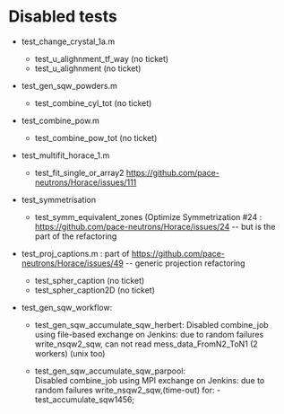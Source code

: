 # Disabled tests

- test_change_crystal_1a.m
	- test_u_alighnment_tf_way (no ticket)
	- test_u_alighnment (no ticket)

- test_gen_sqw_powders.m
	- test_combine_cyl_tot (no ticket)

- test_combine_pow.m
	- test_combine_pow_tot (no ticket)

- test_multifit_horace_1.m
	- test_fit_single_or_array2 https://github.com/pace-neutrons/Horace/issues/111

- test_symmetrisation
	- test_symm_equivalent_zones (Optimize Symmetrization #24 : https://github.com/pace-neutrons/Horace/issues/24 -- but is the part of the refactoring

- test_proj_captions.m  : part of https://github.com/pace-neutrons/Horace/issues/49 -- generic projection refactoring
	- test_spher_caption (no ticket)
	- test_spher_caption2D (no ticket)

- test_gen_sqw_workflow:
   - test_gen_sqw_accumulate_sqw_herbert: Disabled combine_job using file-based exchange on Jenkins:
          due to random failures write_nsqw2_sqw, can not read mess_data_FromN2_ToN1 (2 workers) (unix too)
          
   - test_gen_sqw_accumulate_sqw_parpool:   
        Disabled combine_job using MPI exchange on Jenkins:  due to random failures write_nsqw2_sqw,(time-out)
        for:
        -test_accumulate_sqw1456;
          